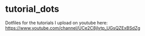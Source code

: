 # tutorial_dots

Dotfiles for the tutorials I upload on youtube here: https://www.youtube.com/channel/UCe2C8jlvtp_UGsQZExBSdZg
